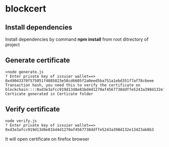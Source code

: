 # blockcert

## Install dependencies

Install dependencies by command **npm install** from root ditrectory of project

## Generate certificate
```
>node generate.js 
? Enter private key of issuier wallet==>  0x49043370f575051f4885823e58cd6605f2a0eed5ba751a1ebd351f7af78c6eee
Transaction hash, you need this to verify the certificate on blockchain::::0xd3e3afcc919d13d8e81bd4d1270af4567738ddffe5243a398d132e13423ab8b3
Certicate generated in Certicate folder

```

## Verify certificate
```
node verify.js 
? Enter private key of issuier wallet==>  0xd3e3afcc919d13d8e81bd4d1270af4567738ddffe5243a398d132e13423ab8b3
```

It will open certificate on firefox browser
